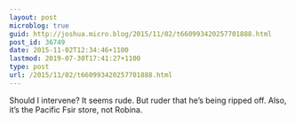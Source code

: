 ```yaml
---
layout: post
microblog: true
guid: http://joshua.micro.blog/2015/11/02/t660993420257701888.html
post_id: 36749
date: 2015-11-02T12:34:46+1100
lastmod: 2019-07-30T17:41:27+1100
type: post
url: /2015/11/02/t660993420257701888.html
---
```

Should I intervene? It seems rude. But ruder that he’s being ripped off. Also, it’s the Pacific Fsir store, not Robina.
